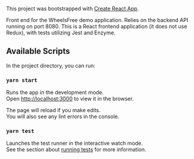 This project was bootstrapped with [Create React App](https://github.com/facebook/create-react-app).

Front end for the WheelsFree demo application. Relies on the backend API running on port 8080.
This is a React frontend application (it does not use Redux), with tests utilizing Jest and Enzyme.

## Available Scripts

In the project directory, you can run:

### `yarn start`

Runs the app in the development mode.<br>
Open [http://localhost:3000](http://localhost:3000) to view it in the browser.

The page will reload if you make edits.<br>
You will also see any lint errors in the console.

### `yarn test`

Launches the test runner in the interactive watch mode.<br>
See the section about [running tests](https://facebook.github.io/create-react-app/docs/running-tests) for more information.
